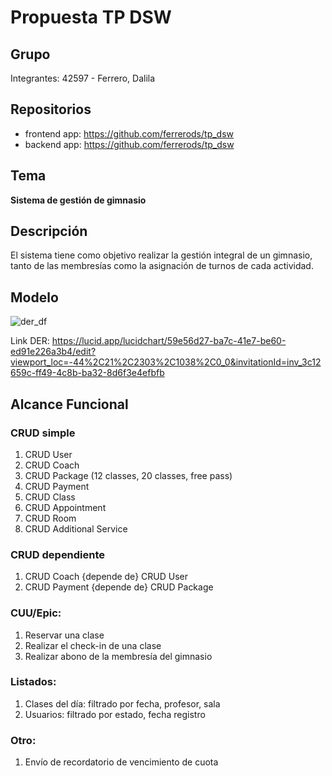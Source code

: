 # Propuesta TP DSW

## Grupo
Integrantes: 42597 - Ferrero, Dalila

## Repositorios
* frontend app: https://github.com/ferrerods/tp_dsw
* backend app: https://github.com/ferrerods/tp_dsw

## Tema
**Sistema de gestión de gimnasio**

## Descripción
El sistema tiene como objetivo realizar la gestión integral de un gimnasio, tanto de las membresías como la asignación de turnos de cada actividad.

## Modelo
![der_df](https://github.com/ferrerods/tp_dsw/assets/68881877/edf3a466-a61f-4a2f-b20c-c60a40dc8a23)

Link DER: https://lucid.app/lucidchart/59e56d27-ba7c-41e7-be60-ed91e226a3b4/edit?viewport_loc=-44%2C21%2C2303%2C1038%2C0_0&invitationId=inv_3c12659c-ff49-4c8b-ba32-8d6f3e4efbfb

## Alcance Funcional
### CRUD simple	
1. CRUD User
2. CRUD Coach
3. CRUD Package (12 classes, 20 classes, free pass)
4. CRUD Payment
5. CRUD Class
6. CRUD Appointment
7. CRUD Room
8. CRUD Additional Service

### CRUD dependiente	
1. CRUD Coach {depende de} CRUD User
2. CRUD Payment {depende de} CRUD Package

### CUU/Epic:
1. Reservar una clase
2. Realizar el check-in de una clase
3. Realizar abono de la membresía del gimnasio

### Listados:	
1. Clases del día: filtrado por fecha, profesor, sala
2. Usuarios: filtrado por estado, fecha registro

### Otro:
1. Envío de recordatorio de vencimiento de cuota
